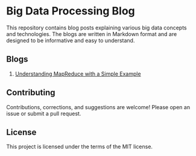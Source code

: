 # Big Data Processing Blog

This repository contains blog posts explaining various big data concepts and technologies. The blogs are written in Markdown format and are designed to be informative and easy to understand.

## Blogs

1. [Understanding MapReduce with a Simple Example](MapReduce.md)

## Contributing

Contributions, corrections, and suggestions are welcome! Please open an issue or submit a pull request.

## License

This project is licensed under the terms of the MIT license.
